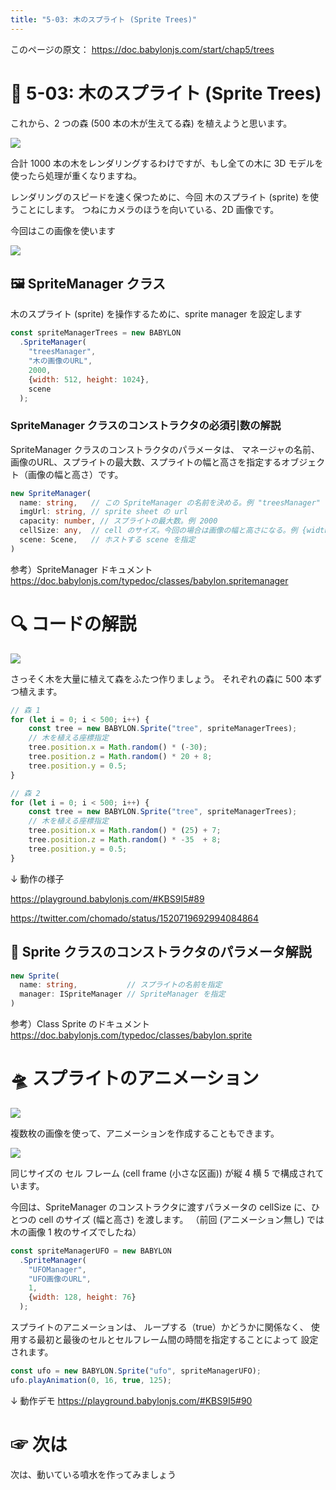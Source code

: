 ```yaml
---
title: "5-03: 木のスプライト (Sprite Trees)"
---
```


このページの原文： https://doc.babylonjs.com/start/chap5/trees

# 🌲 5-03: 木のスプライト (Sprite Trees)

これから、2 つの森 (500 本の木が生えてる森) を植えようと思います。

![](https://storage.googleapis.com/zenn-user-upload/56866e588d78-20220501.png)

合計 1000 本の木をレンダリングするわけですが、もし全ての木に 3D モデルを使ったら処理が重くなりますね。

レンダリングのスピードを速く保つために、今回 木のスプライト (sprite) を使うことにします。
つねにカメラのほうを向いている、2D 画像です。

今回はこの画像を使います

![](https://doc.babylonjs.com/_next/image?url=%2Fimg%2Fgetstarted%2Fpalmtree.png&w=2048&q=75)

## 🖼 SpriteManager クラス

木のスプライト (sprite) を操作するために、sprite manager を設定します

```js
const spriteManagerTrees = new BABYLON
  .SpriteManager(
    "treesManager", 
    "木の画像のURL", 
    2000, 
    {width: 512, height: 1024}, 
    scene
  );
```

### SpriteManager クラスのコンストラクタの必須引数の解説

SpriteManager クラスのコンストラクタのパラメータは、
マネージャの名前、画像のURL、スプライトの最大数、スプライトの幅と高さを指定するオブジェクト（画像の幅と高さ）です。

```ts
new SpriteManager(
  name: string,   // この SpriteManager の名前を決める。例 "treesManager"
  imgUrl: string, // sprite sheet の url
  capacity: number, // スプライトの最大数。例 2000
  cellSize: any,  // cell のサイズ。今回の場合は画像の幅と高さになる。例 {width: 512, height: 1024}
  scene: Scene,   // ホストする scene を指定
)
```

参考）SpriteManager ドキュメント
https://doc.babylonjs.com/typedoc/classes/babylon.spritemanager

# 🔍 コードの解説

![](https://storage.googleapis.com/zenn-user-upload/135837a49f3d-20220501.gif)

さっそく木を大量に植えて森をふたつ作りましょう。
それぞれの森に 500 本ずつ植えます。

```js
// 森 1
for (let i = 0; i < 500; i++) {
    const tree = new BABYLON.Sprite("tree", spriteManagerTrees);
    // 木を植える座標指定
    tree.position.x = Math.random() * (-30);
    tree.position.z = Math.random() * 20 + 8;
    tree.position.y = 0.5;
}

// 森 2
for (let i = 0; i < 500; i++) {
    const tree = new BABYLON.Sprite("tree", spriteManagerTrees);
    // 木を植える座標指定
    tree.position.x = Math.random() * (25) + 7;
    tree.position.z = Math.random() * -35  + 8;
    tree.position.y = 0.5;
}
```

↓ 動作の様子

https://playground.babylonjs.com/#KBS9I5#89

https://twitter.com/chomado/status/1520719692994084864

## 👀 Sprite クラスのコンストラクタのパラメータ解説

```ts
new Sprite(
  name: string,           // スプライトの名前を指定
  manager: ISpriteManager // SpriteManager を指定
)
```

参考）Class Sprite のドキュメント
https://doc.babylonjs.com/typedoc/classes/babylon.sprite

# 🛸 スプライトのアニメーション

![](https://storage.googleapis.com/zenn-user-upload/254d603596ea-20220501.gif)

複数枚の画像を使って、アニメーションを作成することもできます。

![](https://doc.babylonjs.com/_next/image?url=%2Fimg%2Fgetstarted%2Fufo.png&w=2048&q=75)

同じサイズの セル フレーム (cell frame (小さな区画)) が縦 4 横 5 で構成されています。

今回は、SpriteManager のコンストラクタに渡すパラメータの cellSize に、ひとつの cell のサイズ (幅と高さ) を渡します。
（前回 (アニメーション無し) では木の画像 1 枚のサイズでしたね）

```js
const spriteManagerUFO = new BABYLON
  .SpriteManager(
    "UFOManager",
    "UFO画像のURL", 
    1, 
    {width: 128, height: 76}
  );
```

スプライトのアニメーションは、
ループする（true）かどうかに関係なく、
使用する最初と最後のセルとセルフレーム間の時間を指定することによって
設定されます。

```js
const ufo = new BABYLON.Sprite("ufo", spriteManagerUFO);
ufo.playAnimation(0, 16, true, 125);
```

↓ 動作デモ
https://playground.babylonjs.com/#KBS9I5#90

# ☞ 次は

次は、動いている噴水を作ってみましょう
